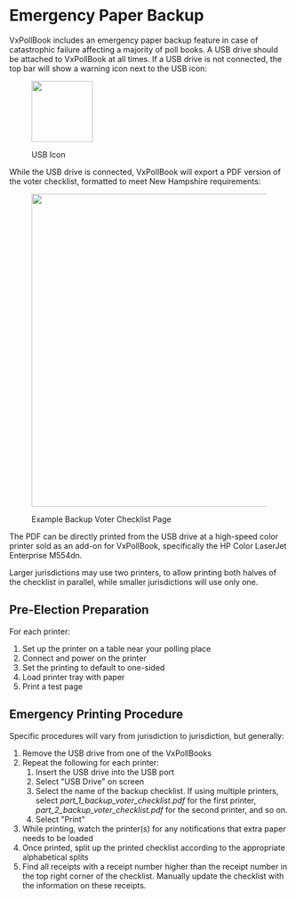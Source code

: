 # Emergency Paper Backup

VxPollBook includes an emergency paper backup feature in case of catastrophic failure affecting a majority of poll books. A USB drive should be attached to VxPollBook at all times. If a USB drive is not connected, the top bar will show a warning icon next to the USB icon:

<figure><img src=".gitbook/assets/Screenshot 2025-03-05 at 2.54.43 PM.png" alt="" width="110"><figcaption><p>USB Icon</p></figcaption></figure>

While the USB drive is connected, VxPollBook will export a PDF version of the voter checklist, formatted to meet New Hampshire requirements:

<figure><img src=".gitbook/assets/Screenshot 2025-03-05 at 3.04.42 PM.png" alt="" width="563"><figcaption><p>Example Backup Voter Checklist Page</p></figcaption></figure>

The PDF can be directly printed from the USB drive at a high-speed color printer sold as an add-on for VxPollBook, specifically the HP Color LaserJet Enterprise M554dn.

Larger jurisdictions may use two printers, to allow printing both halves of the checklist in parallel, while smaller jurisdictions will use only one.

## Pre-Election Preparation

For each printer:

1. Set up the printer on a table near your polling place
2. Connect and power on the printer
3. Set the printing to default to one-sided
4. Load printer tray with paper
5. Print a test page

## Emergency Printing Procedure

Specific procedures will vary from jurisdiction to jurisdiction, but generally:

1. Remove the USB drive from one of the VxPollBooks
2. Repeat the following for each printer:
   1. Insert the USB drive into the USB port
   2. Select "USB Drive" on screen
   3. Select the name of the backup checklist. If using multiple printers, select _part\_1\_backup\_voter\_checklist.pdf_ for the first printer, _part\_2\_backup\_voter\_checklist.pdf_ for the second printer, and so on.
   4. Select "Print"
3. While printing, watch the printer(s) for any notifications that extra paper needs to be loaded
4. Once printed, split up the printed checklist according to the appropriate alphabetical splits
5. Find all receipts with a receipt number higher than the receipt number in the top right corner of the checklist. Manually update the checklist with the information on these receipts.
